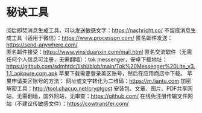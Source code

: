 # 秘诀工具
阅后即焚消息生成工具，可以发送敏感文字：https://nachricht.co/
不留痕消息生成工具（适用于微信）：https://www.processon.com/ 
匿名邮件发送：https://send-anywhere.com/   
匿名邮件接受：https://www.yinsiduanxin.com/mail.html 
匿名交流软件（无需任何个人信息可注册，无需翻墙）：tok messenger，安卓下载地址：https://github.com/sdmhtdc/lishi/blob/main/Tok%20Messenger%20Lite_v3.1.1_apkpure.com.apk 苹果下载需要登录美区账号，然后在应用商店中下载。
苹果申请美区账号的方法：
网址或文字转化为二维码：https://m.liantu.com 
加密解密工具：http://tool.chacuo.net/cryptgost 
安装包、文章、图片、PDF共享网站，无需翻墙，国外网站，无审查：https://github.com/ 
在线免注册传输文件网站（不建议传敏感文件）：https://cowtransfer.com/ 
